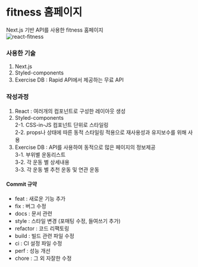 # fitness 홈페이지
Next.js 기반 API를 사용한 fitness 홈페이지 <br/>
![react-fitness](https://user-images.githubusercontent.com/32288848/232669202-906d5ec5-5691-498e-bdce-3a85aa931963.png)

### 사용한 기술
1. Next.js
2. Styled-components
3. Exercise DB : Rapid API에서 제공하는 무료 API

### 작성과정
1. React : 여러개의 컴포넌트로 구성한 레이아웃 생성
2. Styled-components <br/>
  2-1. CSS-in-JS 컴포넌트 단위로 스타일링<br/>
  2-2. props나 상태에 따른 동적 스타일링 적용으로 재사용성과 유지보수를 위해 사용
3. Exercise DB : API를 사용하여 동적으로 많은 페이지의 정보제공<br/>
  3-1. 부위별 운동리스트 <br/>
  3-2. 각 운동 별 상세내용<br/>
  3-3. 각 운동 별 추천 운동 및 연관 운동

#### Commit 규약
- feat : 새로운 기능 추가
- fix : 버그 수정
- docs : 문서 관련
- style : 스타일 변경 (포매팅 수정, 들여쓰기 추가)
- refactor : 코드 리팩토링
- build : 빌드 관련 파일 수정
- ci : CI 설정 파일 수정
- perf : 성능 개선
- chore : 그 외 자잘한 수정
